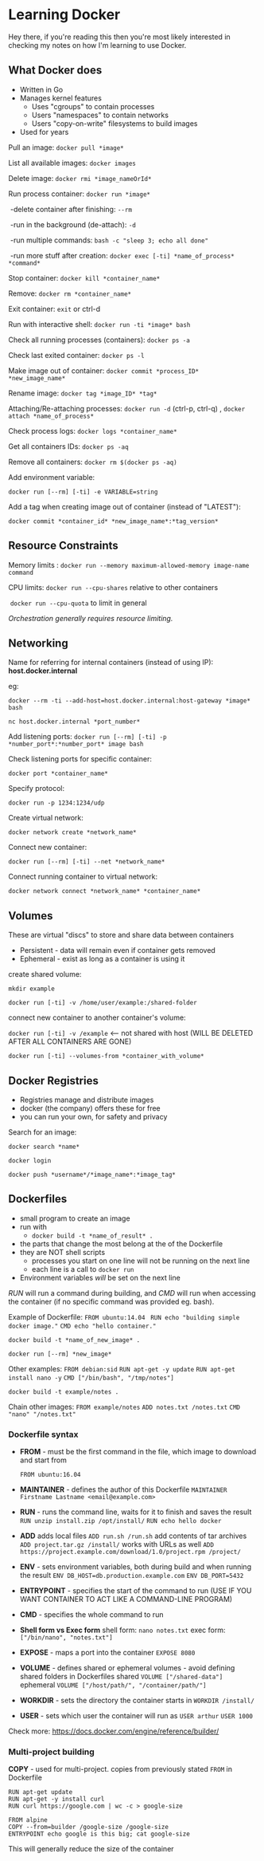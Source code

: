# Learning Docker

Hey there, if you're reading this then you're most likely interested in checking my notes on how I'm learning to use Docker. 

## What Docker does

- Written in Go
- Manages kernel features
  - Uses "cgroups" to contain processes
  - Users "namespaces" to contain networks
  - Users "copy-on-write" filesystems to build images
- Used for years



Pull an image: `docker pull *image*`

List all available images: `docker images`

Delete image: `docker rmi *image_nameOrId*`



Run process container: `docker run *image*`

​		-delete container after finishing: `--rm`

​		-run in the background (de-attach): `-d`

​		-run multiple commands: `bash -c "sleep 3; echo all done"`

​		-run more stuff after creation: `docker exec [-ti] *name_of_process* *command*`

Stop container: `docker kill *container_name*`

Remove: `docker rm *container_name*`

Exit container: `exit` or ctrl-d

Run with interactive shell: `docker run -ti *image* bash`

Check all running processes (containers): `docker ps -a`

Check last exited container: `docker ps -l`

Make image out of container: `docker commit *process_ID* *new_image_name*`

Rename image: `docker tag *image_ID* *tag*` 



Attaching/Re-attaching processes: `docker run -d` (ctrl-p, ctrl-q) , `docker attach *name_of_process*`

Check process logs: `docker logs *container_name*`

Get all containers IDs: `docker ps -aq`

Remove all containers: `docker rm $(docker ps -aq)`

Add environment variable:

`docker run [--rm] [-ti] -e VARIABLE=string`

Add a tag when creating image out of container (instead of "LATEST"):

`docker commit *container_id* *new_image_name*:*tag_version*`

## Resource Constraints

Memory limits : `docker run --memory maximum-allowed-memory image-name command`

CPU limits: `docker run --cpu-shares` relative to other containers

​					`docker run --cpu-quota` to limit in general

*Orchestration generally requires resource limiting.*

 

## Networking

Name for referring for internal containers (instead of using IP): **host.docker.internal**

eg:

`docker --rm -ti --add-host=host.docker.internal:host-gateway *image* bash`

`nc host.docker.internal *port_number*`

Add listening ports: `docker run [--rm] [-ti] -p *number_port*:*number_port* image bash`

Check listening ports for specific container:

`docker port *container_name*`

Specify protocol:

`docker run -p 1234:1234/udp`

Create virtual network:

`docker network create *network_name*`

Connect new container:

`docker run [--rm] [-ti] --net *network_name*`

Connect running container to virtual network:

`docker network connect *network_name* *container_name*`



## Volumes

These are virtual "discs" to store and share data between containers

- Persistent - data will remain even if container gets removed
- Ephemeral - exist as long as a container is using it



create shared volume: 

`mkdir example`

`docker run [-ti] -v /home/user/example:/shared-folder`

connect new container to another container's volume:

`docker run [-ti] -v /example` <-- not shared with host (WILL BE DELETED AFTER ALL CONTAINERS ARE GONE)

`docker run [-ti] --volumes-from *container_with_volume*`



## Docker Registries

- Registries manage and distribute images
- docker (the company) offers these for free
- you can run your own, for safety and privacy



Search for an image:

`docker search *name*`



`docker login`

`docker push *username*/*image_name*:*image_tag*`



## Dockerfiles

- small program to create an image
- run with
  - `docker build -t *name_of_result* .`
- the parts that change the most belong at the of the Dockerfile
- they are NOT shell scripts
  - processes you start on one line will not be running on the next line
  - each line is a call to `docker run`
- Environment variables *will* be set on the next line

*RUN* will run a command during building, and *CMD* will run when accessing the container (if no specific command was provided eg. bash).

Example of Dockerfile:
`FROM ubuntu:14.04 `
`RUN echo "building simple docker image."`
`CMD echo "hello container."`

`docker build -t *name_of_new_image* .`

`docker run [--rm] *new_image*`

Other examples:
`FROM debian:sid`
`RUN apt-get -y update`
`RUN apt-get install nano -y`
`CMD ["/bin/bash", "/tmp/notes"]`

`docker build -t example/notes .`

Chain other images:
`FROM example/notes`
`ADD notes.txt /notes.txt`
`CMD "nano" "/notes.txt"`

### Dockerfile syntax

 - **FROM** - must be the first command in the file, which image to download and start from

    `FROM ubuntu:16.04`

 - **MAINTAINER** - defines the author of this Dockerfile 
    `MAINTAINER Firstname Lastname <email@example.com>`

 - **RUN** - runs the command line, waits for it to finish and saves the result
    `RUN unzip install.zip /opt/install/`
    `RUN echo hello docker`

 - **ADD** 
    adds local files
    `ADD run.sh /run.sh`
    add contents of tar archives
    `ADD project.tar.gz /install/`
    works with URLs as well
    `ADD https://project.example.com/download/1.0/project.rpm /project/`

 - **ENV** - sets environment variables, both during build and when running the result
    `ENV DB_HOST=db.production.example.com`
    `ENV DB_PORT=5432`

 - **ENTRYPOINT** - specifies the start of the command to run (USE IF YOU WANT CONTAINER TO ACT LIKE A COMMAND-LINE PROGRAM)

 - **CMD** - specifies the whole command to run

 - **Shell form vs Exec form**
    shell form:
    `nano notes.txt`
    exec form:
    `["/bin/nano", "notes.txt"]`

 - **EXPOSE** - maps a port into the container
    `EXPOSE 8080`

 - **VOLUME** - defines shared or ephemeral volumes - avoid defining shared folders in Dockerfiles
    shared
    `VOLUME ["/shared-data"]`
    ephemeral
    `VOLUME ["/host/path/", "/container/path/"]`

 - **WORKDIR** - sets the directory the container starts in
    `WORKDIR /install/`

 - **USER** - sets which user the container will run as
    `USER arthur`
    `USER 1000`

Check more: https://docs.docker.com/engine/reference/builder/



### Multi-project building

**COPY** - used for multi-project. copies from previously stated `FROM` in Dockerfile

```FROM ubuntu:16.04 as builder
RUN apt-get update
RUN apt-get -y install curl
RUN curl https://google.com | wc -c > google-size

FROM alpine
COPY --from=builder /google-size /google-size
ENTRYPOINT echo google is this big; cat google-size
```



This will generally reduce the size of the container

